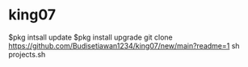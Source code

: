# king07
$pkg intsall update
$pkg install upgrade
git clone https://github.com/Budisetiawan1234/king07/new/main?readme=1
sh projects.sh
